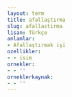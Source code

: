 ```yaml
---
layout: term
title: afallaştırma
slug: afallastirma
lisan: Türkçe
anlamlar:
- Afallaştırmak işi
ozellikler:
- - isim
ornekler:
- - ''
orneklerkaynak:
- - ''
---
```

